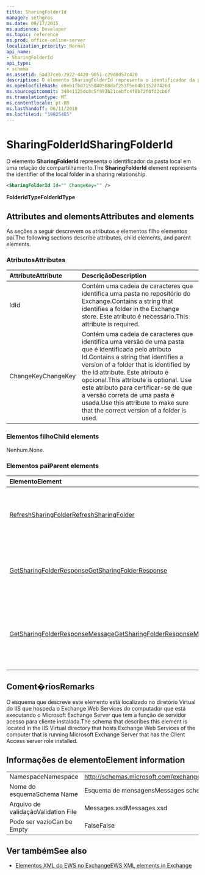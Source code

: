 ```yaml
---
title: SharingFolderId
manager: sethgros
ms.date: 09/17/2015
ms.audience: Developer
ms.topic: reference
ms.prod: office-online-server
localization_priority: Normal
api_name:
- SharingFolderId
api_type:
- schema
ms.assetid: 5ad37ceb-2922-4420-9051-c29d0d57c420
description: O elemento SharingFolderId representa o identificador da pasta local em uma relação de compartilhamento.
ms.openlocfilehash: e0eb1fbd7155040508daf253f5eb4b1352d7426d
ms.sourcegitcommit: 34041125dc8c5f993b21cebfc4f8b72f0fd2cb6f
ms.translationtype: MT
ms.contentlocale: pt-BR
ms.lasthandoff: 06/11/2018
ms.locfileid: "19825485"
---
```

# <a name="sharingfolderid"></a><span data-ttu-id="04fe2-103">SharingFolderId</span><span class="sxs-lookup"><span data-stu-id="04fe2-103">SharingFolderId</span></span>

<span data-ttu-id="04fe2-104">O elemento **SharingFolderId** representa o identificador da pasta local em uma relação de compartilhamento.</span><span class="sxs-lookup"><span data-stu-id="04fe2-104">The **SharingFolderId** element represents the identifier of the local folder in a sharing relationship.</span></span> 
  
```xml
<SharingFolderId Id="" ChangeKey="" />
```

 <span data-ttu-id="04fe2-105">**FolderIdType**</span><span class="sxs-lookup"><span data-stu-id="04fe2-105">**FolderIdType**</span></span>
## <a name="attributes-and-elements"></a><span data-ttu-id="04fe2-106">Attributes and elements</span><span class="sxs-lookup"><span data-stu-id="04fe2-106">Attributes and elements</span></span>

<span data-ttu-id="04fe2-107">As seções a seguir descrevem os atributos e elementos filho elementos pai.</span><span class="sxs-lookup"><span data-stu-id="04fe2-107">The following sections describe attributes, child elements, and parent elements.</span></span>
  
### <a name="attributes"></a><span data-ttu-id="04fe2-108">Atributos</span><span class="sxs-lookup"><span data-stu-id="04fe2-108">Attributes</span></span>

|<span data-ttu-id="04fe2-109">**Attribute**</span><span class="sxs-lookup"><span data-stu-id="04fe2-109">**Attribute**</span></span>|<span data-ttu-id="04fe2-110">**Descrição**</span><span class="sxs-lookup"><span data-stu-id="04fe2-110">**Description**</span></span>|
|:-----|:-----|
|<span data-ttu-id="04fe2-111">Id</span><span class="sxs-lookup"><span data-stu-id="04fe2-111">Id</span></span>  <br/> |<span data-ttu-id="04fe2-112">Contém uma cadeia de caracteres que identifica uma pasta no repositório do Exchange.</span><span class="sxs-lookup"><span data-stu-id="04fe2-112">Contains a string that identifies a folder in the Exchange store.</span></span> <span data-ttu-id="04fe2-113">Este atributo é necessário.</span><span class="sxs-lookup"><span data-stu-id="04fe2-113">This attribute is required.</span></span>  <br/> |
|<span data-ttu-id="04fe2-114">ChangeKey</span><span class="sxs-lookup"><span data-stu-id="04fe2-114">ChangeKey</span></span>  <br/> |<span data-ttu-id="04fe2-115">Contém uma cadeia de caracteres que identifica uma versão de uma pasta que é identificada pelo atributo Id.</span><span class="sxs-lookup"><span data-stu-id="04fe2-115">Contains a string that identifies a version of a folder that is identified by the Id attribute.</span></span> <span data-ttu-id="04fe2-116">Este atributo é opcional.</span><span class="sxs-lookup"><span data-stu-id="04fe2-116">This attribute is optional.</span></span> <span data-ttu-id="04fe2-117">Use este atributo para certificar-se de que a versão correta de uma pasta é usada.</span><span class="sxs-lookup"><span data-stu-id="04fe2-117">Use this attribute to make sure that the correct version of a folder is used.</span></span>  <br/> |
   
### <a name="child-elements"></a><span data-ttu-id="04fe2-118">Elementos filho</span><span class="sxs-lookup"><span data-stu-id="04fe2-118">Child elements</span></span>

<span data-ttu-id="04fe2-119">Nenhum.</span><span class="sxs-lookup"><span data-stu-id="04fe2-119">None.</span></span>
  
### <a name="parent-elements"></a><span data-ttu-id="04fe2-120">Elementos pai</span><span class="sxs-lookup"><span data-stu-id="04fe2-120">Parent elements</span></span>

|<span data-ttu-id="04fe2-121">**Elemento**</span><span class="sxs-lookup"><span data-stu-id="04fe2-121">**Element**</span></span>|<span data-ttu-id="04fe2-122">**Descrição**</span><span class="sxs-lookup"><span data-stu-id="04fe2-122">**Description**</span></span>|
|:-----|:-----|
|[<span data-ttu-id="04fe2-123">RefreshSharingFolder</span><span class="sxs-lookup"><span data-stu-id="04fe2-123">RefreshSharingFolder</span></span>](refreshsharingfolder.md) <br/> |<span data-ttu-id="04fe2-124">Define uma solicitação para atualizar a pasta local especificada.</span><span class="sxs-lookup"><span data-stu-id="04fe2-124">Defines a request to refresh the specified local folder.</span></span>  <br/> |
|[<span data-ttu-id="04fe2-125">GetSharingFolderResponse</span><span class="sxs-lookup"><span data-stu-id="04fe2-125">GetSharingFolderResponse</span></span>](getsharingfolderresponse.md) <br/> |<span data-ttu-id="04fe2-126">Define uma resposta a uma solicitação de [operação GetSharingFolder](getsharingfolder-operation.md) .</span><span class="sxs-lookup"><span data-stu-id="04fe2-126">Defines a response to a [GetSharingFolder operation](getsharingfolder-operation.md) request.</span></span>  <br/> |
|[<span data-ttu-id="04fe2-127">GetSharingFolderResponseMessage</span><span class="sxs-lookup"><span data-stu-id="04fe2-127">GetSharingFolderResponseMessage</span></span>](getsharingfolderresponsemessage.md) <br/> |<span data-ttu-id="04fe2-128">Contém o status e o resultado de uma única solicitação de [operação GetSharingFolder](getsharingfolder-operation.md) .</span><span class="sxs-lookup"><span data-stu-id="04fe2-128">Contains the status and result of a single [GetSharingFolder operation](getsharingfolder-operation.md) request.</span></span>  <br/> |
   
## <a name="remarks"></a><span data-ttu-id="04fe2-129">Coment�rios</span><span class="sxs-lookup"><span data-stu-id="04fe2-129">Remarks</span></span>

<span data-ttu-id="04fe2-130">O esquema que descreve este elemento está localizado no diretório Virtual do IIS que hospeda o Exchange Web Services do computador que está executando o Microsoft Exchange Server que tem a função de servidor acesso para cliente instalada.</span><span class="sxs-lookup"><span data-stu-id="04fe2-130">The schema that describes this element is located in the IIS Virtual directory that hosts Exchange Web Services of the computer that is running Microsoft Exchange Server that has the Client Access server role installed.</span></span>
  
## <a name="element-information"></a><span data-ttu-id="04fe2-131">Informações de elemento</span><span class="sxs-lookup"><span data-stu-id="04fe2-131">Element information</span></span>

|||
|:-----|:-----|
|<span data-ttu-id="04fe2-132">Namespace</span><span class="sxs-lookup"><span data-stu-id="04fe2-132">Namespace</span></span>  <br/> |http://schemas.microsoft.com/exchange/services/2006/messages  <br/> |
|<span data-ttu-id="04fe2-133">Nome do esquema</span><span class="sxs-lookup"><span data-stu-id="04fe2-133">Schema Name</span></span>  <br/> |<span data-ttu-id="04fe2-134">Esquema de mensagens</span><span class="sxs-lookup"><span data-stu-id="04fe2-134">Messages schema</span></span>  <br/> |
|<span data-ttu-id="04fe2-135">Arquivo de validação</span><span class="sxs-lookup"><span data-stu-id="04fe2-135">Validation File</span></span>  <br/> |<span data-ttu-id="04fe2-136">Messages.xsd</span><span class="sxs-lookup"><span data-stu-id="04fe2-136">Messages.xsd</span></span>  <br/> |
|<span data-ttu-id="04fe2-137">Pode ser vazio</span><span class="sxs-lookup"><span data-stu-id="04fe2-137">Can be Empty</span></span>  <br/> |<span data-ttu-id="04fe2-138">False</span><span class="sxs-lookup"><span data-stu-id="04fe2-138">False</span></span>  <br/> |
   
## <a name="see-also"></a><span data-ttu-id="04fe2-139">Ver também</span><span class="sxs-lookup"><span data-stu-id="04fe2-139">See also</span></span>



- [<span data-ttu-id="04fe2-140">Elementos XML do EWS no Exchange</span><span class="sxs-lookup"><span data-stu-id="04fe2-140">EWS XML elements in Exchange</span></span>](ews-xml-elements-in-exchange.md)

